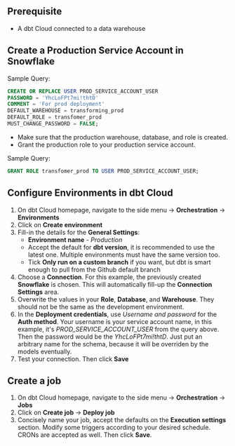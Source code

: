 ## Prerequisite
- A dbt Cloud connected to a data warehouse

## Create a Production Service Account in Snowflake
Sample Query:
```sql
CREATE OR REPLACE USER PROD_SERVICE_ACCOUNT_USER
PASSWORD = 'YhcLoFPt7mi!thtD'
COMMENT = 'For prod deployment'
DEFAULT_WAREHOUSE = transforming_prod
DEFAULT_ROLE = transfomer_prod
MUST_CHANGE_PASSWORD = FALSE;
```
- Make sure that the production warehouse, database, and role is created.
- Grant the production role to your production service account.

Sample Query:
```sql
GRANT ROLE transfomer_prod TO USER PROD_SERVICE_ACCOUNT_USER;
```

## Configure Environments in dbt Cloud
1. On dbt Cloud homepage, navigate to the side menu -> **Orchestration** -> **Environments**
2. Click on **Create environment**
3. Fill-in the details for the **General Settings**:
   - **Environment name** - *Production*
   - Accept the default for **dbt version**, it is recommended to use the latest one. Multiple environments must have the same version too.
   - Tick **Only run on a custom branch** if you want, but dbt is smart enough to pull from the Github default branch
4. Choose a **Connection**. For this example, the previously created **Snowflake** is chosen. This will automatically fill-up the **Connection Settings** area.
5. Overwrite the values in your **Role**, **Database**, and **Warehouse**. They should not be the same as the development environment.
6. In the **Deployment credentials**, use *Username and password* for the **Auth method**. Your username is your service account name, in this example, it's *PROD_SERVICE_ACCOUNT_USER* from the query above. Then the password would be the *YhcLoFPt7mi!thtD*. Just put an arbitrary name for the schema, because it will be overriden by the models eventually.
7. Test your connection. Then click **Save**

## Create a job
1. On dbt Cloud homepage, navigate to the side menu -> **Orchestration** -> **Jobs**
2. Click on **Create job** -> **Deploy job**
3. Concisely name your job, accept the defaults on the **Execution settings** section. Modify some triggers according to your desired schedule. CRONs are accepted as well. Then click **Save**.
